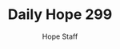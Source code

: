 ---
image: /assets/img/daily-hope-default-artwork.png
title: Daily Hope 299
number: 299
categories:
  - Daily Hope
author: Hope Staff
notes: Daily Hope 299
embed: >-
  <iframe src="https://open.spotify.com/embed/episode/6Ofgj2Qmg5H9VsO1rrwtbt?utm_source=generator" width="400px" height="102px" frameborder=“0" scrolling=“no”></iframe>
---